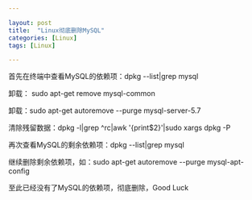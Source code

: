```yaml
---

layout: post
title:  "Linux彻底删除MySQL"
categories: [Linux]
tags: [Linux]

---
```

首先在终端中查看MySQL的依赖项：dpkg --list|grep mysql

卸载： sudo apt-get remove mysql-common

卸载：sudo apt-get autoremove --purge mysql-server-5.7

清除残留数据：dpkg -l|grep ^rc|awk '{print$2}'|sudo xargs dpkg -P

再次查看MySQL的剩余依赖项：dpkg --list|grep mysql

继续删除剩余依赖项，如：sudo apt-get autoremove --purge mysql-apt-config

至此已经没有了MySQL的依赖项，彻底删除，Good Luck
